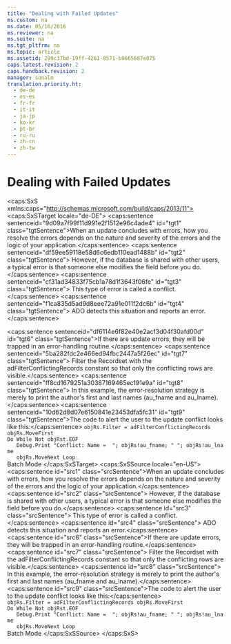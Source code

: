 ```yaml
---
title: "Dealing with Failed Updates"
ms.custom: na
ms.date: 05/16/2016
ms.reviewer: na
ms.suite: na
ms.tgt_pltfrm: na
ms.topic: article
ms.assetid: 299c37bd-19ff-4261-8571-b9665687e075
caps.latest.revision: 2
caps.handback.revision: 2
manager: sonalm
translation.priority.ht: 
  - de-de
  - es-es
  - fr-fr
  - it-it
  - ja-jp
  - ko-kr
  - pt-br
  - ru-ru
  - zh-cn
  - zh-tw
---
```

# Dealing with Failed Updates
<?xml version="1.0" encoding="utf-8"?>
<caps:SxS xmlns:caps="http://schemas.microsoft.com/build/caps/2013/11">
  <caps:SxSTarget locale="de-DE">
    <developerConceptualDocument xsi:schemaLocation="http://ddue.schemas.microsoft.com/authoring/2003/5 http://dduestorage.blob.core.windows.net/ddueschema/developer.xsd" xmlns="http://ddue.schemas.microsoft.com/authoring/2003/5" xmlns:xlink="http://www.w3.org/1999/xlink" xmlns:xsi="http://www.w3.org/2001/XMLSchema-instance">
      <introduction>
        <para>
          <caps:sentence sentenceid="9d09a7f99f11d991e2f1512e96c4ade4" id="tgt1" class="tgtSentence">When an update concludes with errors, how you resolve the errors depends on the nature and severity of the errors and the logic of your application.</caps:sentence>
          <caps:sentence sentenceid="df59ee59118e58d6c6edb110ead1488b" id="tgt2" class="tgtSentence"> However, if the database is shared with other users, a typical error is that someone else modifies the field before you do.</caps:sentence>
          <caps:sentence sentenceid="cf31ad34833f75cb1a78d1f3643f06fe" id="tgt3" class="tgtSentence"> This type of error is called a conflict.</caps:sentence>
          <caps:sentence sentenceid="f1ca835d5ad9d8eee72a91e011f2dc6b" id="tgt4" class="tgtSentence"> ADO detects this situation and reports an error.</caps:sentence>
        </para>
      </introduction>
      <section>
        <title>
          <caps:sentence sentenceid="46b83674d1a52e84f8c820eb64c53574" id="tgt5" class="tgtSentence">Remarks</caps:sentence>
        </title>
        <content>
          <para>
            <caps:sentence sentenceid="df6114e6f82e40e2acf3d04f30afd00d" id="tgt6" class="tgtSentence">If there are update errors, they will be trapped in an error-handling routine.</caps:sentence>
            <caps:sentence sentenceid="5ba282fdc2e466ed94fbc2447a5f26ec" id="tgt7" class="tgtSentence"> Filter the Recordset with the adFilterConflictingRecords constant so that only the conflicting rows are visible.</caps:sentence>
            <caps:sentence sentenceid="ff8cd1679251a30387169465ec191e9a" id="tgt8" class="tgtSentence"> In this example, the error-resolution strategy is merely to print the author's first and last names (au_fname and au_lname).</caps:sentence>
          </para>
          <para>
            <caps:sentence sentenceid="10d62d8d07e6150841e23453dfa5fc31" id="tgt9" class="tgtSentence">The code to alert the user to the update conflict looks like this:</caps:sentence>
          </para>
          <code>objRs.Filter = adFilterConflictingRecords
objRs.MoveFirst
Do While Not objRst.EOF
   Debug.Print "Conflict: Name =  "; objRs!au_fname; " "; objRs!au_lname
   objRs.MoveNext
Loop</code>
        </content>
      </section>
      <relatedTopics>
        <link xlink:href="0cb548e0-fcb4-4c49-98c8-be287911f826">Batch Mode</link>
      </relatedTopics>
    </developerConceptualDocument>
  </caps:SxSTarget>
  <caps:SxSSource locale="en-US">
    <developerConceptualDocument xsi:schemaLocation="http://ddue.schemas.microsoft.com/authoring/2003/5 http://dduestorage.blob.core.windows.net/ddueschema/developer.xsd" xmlns="http://ddue.schemas.microsoft.com/authoring/2003/5" xmlns:xlink="http://www.w3.org/1999/xlink" xmlns:xsi="http://www.w3.org/2001/XMLSchema-instance">
      <introduction>
        <para>
          <caps:sentence id="src1" class="srcSentence">When an update concludes with errors, how you resolve the errors depends on the nature and severity of the errors and the logic of your application.</caps:sentence>
          <caps:sentence id="src2" class="srcSentence"> However, if the database is shared with other users, a typical error is that someone else modifies the field before you do.</caps:sentence>
          <caps:sentence id="src3" class="srcSentence"> This type of error is called a conflict.</caps:sentence>
          <caps:sentence id="src4" class="srcSentence"> ADO detects this situation and reports an error.</caps:sentence>
        </para>
      </introduction>
      <section>
        <title>
          <caps:sentence id="src5" class="srcSentence">Remarks</caps:sentence>
        </title>
        <content>
          <para>
            <caps:sentence id="src6" class="srcSentence">If there are update errors, they will be trapped in an error-handling routine.</caps:sentence>
            <caps:sentence id="src7" class="srcSentence"> Filter the Recordset with the adFilterConflictingRecords constant so that only the conflicting rows are visible.</caps:sentence>
            <caps:sentence id="src8" class="srcSentence"> In this example, the error-resolution strategy is merely to print the author's first and last names (au_fname and au_lname).</caps:sentence>
          </para>
          <para>
            <caps:sentence id="src9" class="srcSentence">The code to alert the user to the update conflict looks like this:</caps:sentence>
          </para>
          <code>objRs.Filter = adFilterConflictingRecords
objRs.MoveFirst
Do While Not objRst.EOF
   Debug.Print "Conflict: Name =  "; objRs!au_fname; " "; objRs!au_lname
   objRs.MoveNext
Loop</code>
        </content>
      </section>
      <relatedTopics>
        <link xlink:href="0cb548e0-fcb4-4c49-98c8-be287911f826">Batch Mode</link>
      </relatedTopics>
    </developerConceptualDocument>
  </caps:SxSSource>
</caps:SxS>